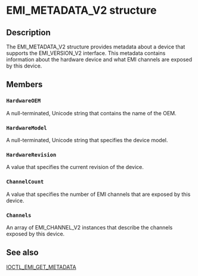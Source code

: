 # EMI_METADATA_V2 structure

## Description

The EMI_METADATA_V2 structure provides metadata about a device that supports the
EMI_VERSION_V2 interface. This metadata contains information about the hardware
device and what EMI channels are exposed by this device.

## Members

### `HardwareOEM`

A null-terminated, Unicode string that contains the name of the OEM.

### `HardwareModel`

A null-terminated, Unicode string that specifies the device model.

### `HardwareRevision`

A value that specifies the current revision of the device.

### `ChannelCount`

A value that specifies the number of EMI channels that are exposed by this device.

### `Channels`

An array of EMI_CHANNEL_V2 instances that describe the channels exposed by this device.

## See also

[IOCTL_EMI_GET_METADATA](https://learn.microsoft.com/windows/win32/api/emi/ni-emi-ioctl_emi_get_metadata)